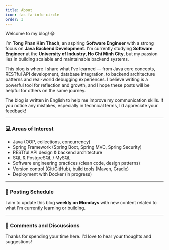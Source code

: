 ```yaml
---
title: About
icon: fas fa-info-circle
order: 3
---
```


Welcome to my blog! 😁

I’m **Tong Phan Kim Thach**, an aspiring **Software Engineer** with a strong focus on **Java Backend Development**. I'm currently studying **Software Engineer** at the **University of Industry, Ho Chi Minh City**, but my passion lies in building scalable and maintainable backend systems.

This blog is where I share what I’ve learned — from Java core concepts, RESTful API development, database integration, to backend architecture patterns and real-world debugging experiences. I believe writing is a powerful tool for reflection and growth, and I hope these posts will be helpful for others on the same journey.

The blog is written in English to help me improve my communication skills. If you notice any mistakes, especially in technical terms, I’d appreciate your feedback!

---

### 💻 Areas of Interest

- Java (OOP, collections, concurrency)
- Spring Framework (Spring Boot, Spring MVC, Spring Security)
- RESTful API design & backend architecture
- SQL & PostgreSQL / MySQL
- Software engineering practices (clean code, design patterns)
- Version control (Git/GitHub), build tools (Maven, Gradle)
- Deployment with Docker (in progress)

---

### 📅 Posting Schedule

I aim to update this blog **weekly on Mondays** with new content related to what I'm currently learning or building.

---

### 💬 Comments and Discussions

Thanks for spending your time here. I’d love to hear your thoughts and suggestions!

